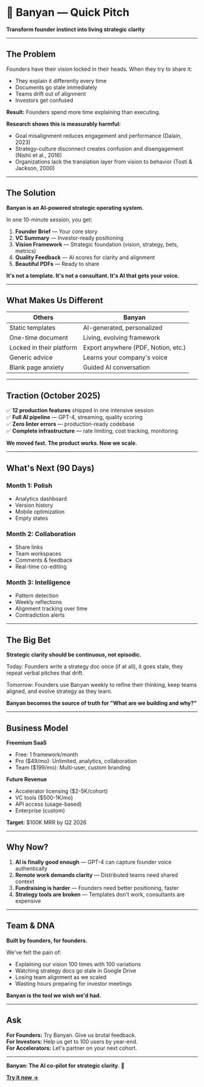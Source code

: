 # 🌳 Banyan — Quick Pitch

**Transform founder instinct into living strategic clarity**

---

## The Problem

Founders have their vision locked in their heads. When they try to share it:
- They explain it differently every time
- Documents go stale immediately
- Teams drift out of alignment
- Investors get confused

**Result:** Founders spend more time explaining than executing.

**Research shows this is measurably harmful:**
- Goal misalignment reduces engagement and performance (Dalain, 2023)
- Strategy-culture disconnect creates confusion and disengagement (Nishii et al., 2016)
- Organizations lack the translation layer from vision to behavior (Tosti & Jackson, 2000)

---

## The Solution

**Banyan is an AI-powered strategic operating system.**

In one 10-minute session, you get:
1. **Founder Brief** — Your core story
2. **VC Summary** — Investor-ready positioning
3. **Vision Framework** — Strategic foundation (vision, strategy, bets, metrics)
4. **Quality Feedback** — AI scores for clarity and alignment
5. **Beautiful PDFs** — Ready to share

**It's not a template. It's not a consultant. It's AI that gets your voice.**

---

## What Makes Us Different

| Others | Banyan |
|--------|--------|
| Static templates | AI-generated, personalized |
| One-time document | Living, evolving framework |
| Locked in their platform | Export anywhere (PDF, Notion, etc.) |
| Generic advice | Learns your company's voice |
| Blank page anxiety | Guided AI conversation |

---

## Traction (October 2025)

✅ **12 production features** shipped in one intensive session  
✅ **Full AI pipeline** — GPT-4, streaming, quality scoring  
✅ **Zero linter errors** — production-ready codebase  
✅ **Complete infrastructure** — rate limiting, cost tracking, monitoring  

**We moved fast. The product works. Now we scale.**

---

## What's Next (90 Days)

### Month 1: Polish
- Analytics dashboard
- Version history
- Mobile optimization
- Empty states

### Month 2: Collaboration
- Share links
- Team workspaces
- Comments & feedback
- Real-time co-editing

### Month 3: Intelligence
- Pattern detection
- Weekly reflections
- Alignment tracking over time
- Contradiction alerts

---

## The Big Bet

**Strategic clarity should be continuous, not episodic.**

Today: Founders write a strategy doc once (if at all), it goes stale, they repeat verbal pitches that drift.

Tomorrow: Founders use Banyan weekly to refine their thinking, keep teams aligned, and evolve strategy as they learn.

**Banyan becomes the source of truth for "What are we building and why?"**

---

## Business Model

**Freemium SaaS**
- Free: 1 framework/month
- Pro ($49/mo): Unlimited, analytics, collaboration
- Team ($199/mo): Multi-user, custom branding

**Future Revenue**
- Accelerator licensing ($2-5K/cohort)
- VC tools ($500-1K/mo)
- API access (usage-based)
- Enterprise (custom)

**Target:** $100K MRR by Q2 2026

---

## Why Now?

1. **AI is finally good enough** — GPT-4 can capture founder voice authentically
2. **Remote work demands clarity** — Distributed teams need shared context
3. **Fundraising is harder** — Founders need better positioning, faster
4. **Strategy tools are broken** — Templates don't work, consultants are expensive

---

## Team & DNA

**Built by founders, for founders.**

We've felt the pain of:
- Explaining our vision 100 times with 100 variations
- Watching strategy docs go stale in Google Drive
- Losing team alignment as we scaled
- Wasting hours preparing for investor meetings

**Banyan is the tool we wish we'd had.**

---

## Ask

**For Founders:** Try Banyan. Give us brutal feedback.  
**For Investors:** Help us get to 100 users by year-end.  
**For Accelerators:** Let's partner on your next cohort.  

---

**Banyan: The AI co-pilot for strategic clarity.** 🌳

**[Try it now →](http://localhost:3002/new)**

